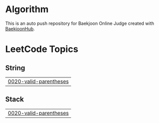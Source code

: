 # Algorithm
This is an auto push repository for Baekjoon Online Judge created with [BaekjoonHub](https://github.com/BaekjoonHub/BaekjoonHub).

<!---LeetCode Topics Start-->
# LeetCode Topics
## String
|  |
| ------- |
| [0020-valid-parentheses](https://github.com/jjaneyxx/Algorithm/tree/master/0020-valid-parentheses) |
## Stack
|  |
| ------- |
| [0020-valid-parentheses](https://github.com/jjaneyxx/Algorithm/tree/master/0020-valid-parentheses) |
<!---LeetCode Topics End-->